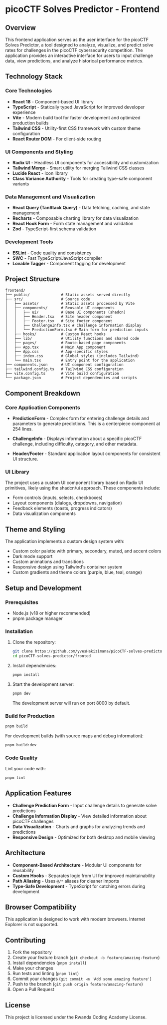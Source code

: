 # picoCTF Solves Predictor - Frontend

## Overview

This frontend application serves as the user interface for the picoCTF Solves Predictor, a tool designed to analyze, visualize, and predict solve rates for challenges in the picoCTF cybersecurity competition. The application provides an interactive interface for users to input challenge data, view predictions, and analyze historical performance metrics.

## Technology Stack

### Core Technologies
- **React 18** - Component-based UI library
- **TypeScript** - Statically typed JavaScript for improved developer experience
- **Vite** - Modern build tool for faster development and optimized production builds
- **Tailwind CSS** - Utility-first CSS framework with custom theme configuration
- **React Router DOM** - For client-side routing

### UI Components and Styling
- **Radix UI** - Headless UI components for accessibility and customization
- **Tailwind Merge** - Smart utility for merging Tailwind CSS classes
- **Lucide React** - Icon library
- **Class Variance Authority** - Tools for creating type-safe component variants

### Data Management and Visualization
- **React Query (TanStack Query)** - Data fetching, caching, and state management
- **Recharts** - Composable charting library for data visualization
- **React Hook Form** - Form state management and validation
- **Zod** - TypeScript-first schema validation

### Development Tools
- **ESLint** - Code quality and consistency
- **SWC** - Fast TypeScript/JavaScript compiler
- **Lovable Tagger** - Component tagging for development

## Project Structure

```
frontend/
├── public/              # Static assets served directly
├── src/                 # Source code
│   ├── assets/          # Static assets processed by Vite
│   ├── components/      # Reusable UI components
│   │   ├── ui/          # Base UI components (shadcn)
│   │   ├── Header.tsx   # Site header component
│   │   ├── Footer.tsx   # Site footer component
│   │   ├── ChallengeInfo.tsx # Challenge information display
│   │   └── PredictionForm.tsx # Main form for prediction inputs
│   ├── hooks/           # Custom React hooks
│   ├── lib/             # Utility functions and shared code
│   ├── pages/           # Route-based page components
│   ├── App.tsx          # Main App component
│   ├── App.css          # App-specific styles
│   ├── index.css        # Global styles (includes Tailwind)
│   └── main.tsx         # Entry point for the application
├── components.json      # UI component configuration
├── tailwind.config.ts   # Tailwind CSS configuration
├── vite.config.ts       # Vite build configuration
└── package.json         # Project dependencies and scripts
```

## Component Breakdown

### Core Application Components

- **PredictionForm** - Complex form for entering challenge details and parameters to generate predictions. This is a centerpiece component at 254 lines.
  
- **ChallengeInfo** - Displays information about a specific picoCTF challenge, including difficulty, category, and other metadata.

- **Header/Footer** - Standard application layout components for consistent UI structure.

### UI Library

The project uses a custom UI component library based on Radix UI primitives, likely using the shadcn/ui approach. These components include:

- Form controls (inputs, selects, checkboxes)
- Layout components (dialogs, dropdowns, navigation)
- Feedback elements (toasts, progress indicators)
- Data visualization components

## Theme and Styling

The application implements a custom design system with:

- Custom color palette with primary, secondary, muted, and accent colors
- Dark mode support
- Custom animations and transitions
- Responsive design using Tailwind's container system
- Custom gradients and theme colors (purple, blue, teal, orange)

## Setup and Development

### Prerequisites

- Node.js (v18 or higher recommended)
- pnpm package manager

### Installation

1. Clone the repository:
   ```bash
   git clone https://github.com/yvesHakizimana/picoCTF-solves-predictor.git
   cd picoCTF-solves-predictor/fronted
   ```

2. Install dependencies:
   ```bash
   pnpm install
   ```

3. Start the development server:
   ```bash
   pnpm dev
   ```
   The development server will run on port 8000 by default.

### Build for Production

```bash
pnpm build
```

For development builds (with source maps and debug information):
```bash
pnpm build:dev
```

### Code Quality

Lint your code with:
```bash
pnpm lint
```

## Application Features

- **Challenge Prediction Form** - Input challenge details to generate solve predictions
- **Challenge Information Display** - View detailed information about picoCTF challenges
- **Data Visualization** - Charts and graphs for analyzing trends and predictions
- **Responsive Design** - Optimized for both desktop and mobile viewing

## Architecture

- **Component-Based Architecture** - Modular UI components for reusability
- **Custom Hooks** - Separates logic from UI for improved maintainability
- **Path Aliasing** - Uses `@/*` aliases for cleaner imports
- **Type-Safe Development** - TypeScript for catching errors during development

## Browser Compatibility

This application is designed to work with modern browsers. Internet Explorer is not supported.

## Contributing

1. Fork the repository
2. Create your feature branch (`git checkout -b feature/amazing-feature`)
3. Install dependencies (`pnpm install`)
4. Make your changes
5. Run tests and linting (`pnpm lint`)
6. Commit your changes (`git commit -m 'Add some amazing feature'`)
7. Push to the branch (`git push origin feature/amazing-feature`)
8. Open a Pull Request

## License

This project is licensed under the Rwanda Coding Academy License.
